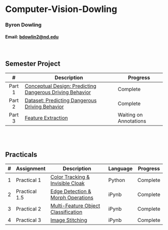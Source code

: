 # Computer-Vision-Dowling

### Byron Dowling
#### Email: bdowlin2@nd.edu

<br />

## Semester Project

|       #        | Description    | Progress    |
| :------------: | ---------------| ----------- |
| Part 1 | [Conceptual Design: Predicting Dangerous Driving Behavior](https://github.com/Byron-Dowling/Computer-Vision-Dowling/tree/main/Part%201) |  Complete   |
| Part 2 | [Dataset: Predicting Dangerous Driving Behavior](https://github.com/Byron-Dowling/Computer-Vision-Dowling/tree/main/Part%202) |  Complete   |
| Part 3 | [Feature Extraction](https://github.com/Byron-Dowling/Computer-Vision-Dowling/tree/main/Part%203) |  Waiting on Annotations   |

<br />
<br />

## Practicals

|   #   | Assignment          | Description                                 | Language | Progress    |
| :---: | --------------- | ------------------------------------------- | -------- | ----------- |
|   1   |  Practical 1  | [Color Tracking & Invisible Cloak](https://github.com/Byron-Dowling/Computer-Vision-Dowling/tree/main/Practicals/Assignment%201)          | Python  |  Complete   |
|   2   |  Practical 1.5  | [Edge Detection & Morph Operations](https://github.com/Byron-Dowling/Computer-Vision-Dowling/tree/main/Practicals/Assignment%201.5)          | iPynb  |  Complete   |
|   3   |  Practical 2  | [Multi-Feature Object Classification](https://github.com/Byron-Dowling/Computer-Vision-Dowling/tree/main/Practicals/Assignment%202)          | iPynb  |  Complete   |
|   4   |  Practical 3  | [Image Stitching](https://github.com/Byron-Dowling/Computer-Vision-Dowling/tree/main/Practicals/Assignment%203)          | iPynb  |  Complete   |

